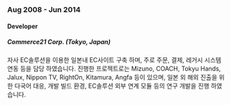 
### Aug 2008 - Jun 2014

#### Developer

##### Commerce21 Corp. (Tokyo, Japan)


자사 EC솔루션을 이용한 일본내 EC사이트 구축 하며, 주로 주문, 결제, 레거시 시스템 연동 등을 담당 하였습니다. 진행한 프로젝트로는 Mizuno, COACH, Tokyu Hands, Jalux, Nippon TV, RightOn, Kitamura, Angfa 등이 있으며, 일본 외 해외 진출을 위한 다국어 대응, 개발 빌드 환경, EC솔루션 외부 연계 모듈 등의 연구 개발을 진행 하였습니다.